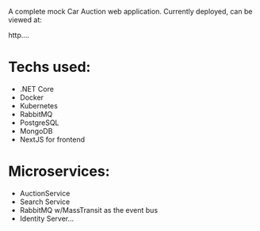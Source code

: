 A complete mock Car Auction web application.
Currently deployed, can be viewed at:

http....

# Techs used:
- .NET Core
- Docker
- Kubernetes
- RabbitMQ
- PostgreSQL
- MongoDB
- NextJS for frontend

# Microservices:

- AuctionService
- Search Service
- RabbitMQ w/MassTransit as the event bus
- Identity Server...
